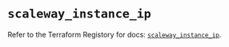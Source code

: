 # `scaleway_instance_ip`

Refer to the Terraform Registory for docs: [`scaleway_instance_ip`](https://registry.terraform.io/providers/scaleway/scaleway/2.19.0/docs/resources/instance_ip).
